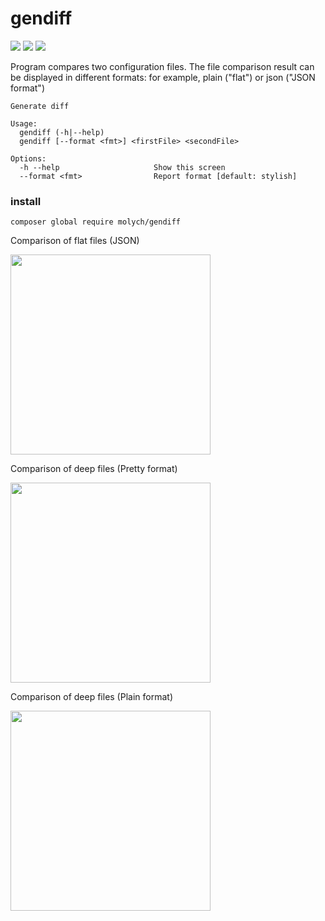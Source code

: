 # gendiff

<a href="https://github.com/molych/php-project-lvl2/actions"><img src="https://github.com/molych/php-project-lvl2/workflows/PHP-CI/badge.svg" /></a>
<a href="https://codeclimate.com/github/molych/php-project-lvl2/maintainability"><img src="https://api.codeclimate.com/v1/badges/9f01e7c6942d28ea6234/maintainability" /></a>
<a href="https://codeclimate.com/github/molych/php-project-lvl2/test_coverage"><img src="https://api.codeclimate.com/v1/badges/9f01e7c6942d28ea6234/test_coverage" /></a><br>


Program compares two configuration files. The file comparison result can be displayed in different formats: for example, plain ("flat") or json ("JSON format")
```
Generate diff

Usage:
  gendiff (-h|--help)
  gendiff [--format <fmt>] <firstFile> <secondFile>
  
Options:
  -h --help                     Show this screen
  --format <fmt>                Report format [default: stylish]
  ```

### install

```
composer global require molych/gendiff
```


Comparison of flat files (JSON)

<a href="https://asciinema.org/a/363626"><img src="https://asciinema.org/a/363626.png" width="320"/></a><br>

Comparison of deep files (Pretty format)

<a href="https://asciinema.org/a/370316"><img src="https://asciinema.org/a/370316.png" width="320"/></a><br>

Comparison of deep files (Plain format)

<a href="https://asciinema.org/a/370318"><img src="https://asciinema.org/a/370318.png" width="320"/></a><br>
